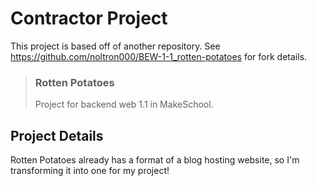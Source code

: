 # Contractor Project
This project is based off of another repository. See https://github.com/noltron000/BEW-1-1_rotten-potatoes for fork details.

> ### Rotten Potatoes
> Project for backend web 1.1 in MakeSchool.

## Project Details
Rotten Potatoes already has a format of a blog hosting website, so I'm transforming it into one for my project!
